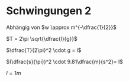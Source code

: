 # Schwingungen 2

Abhängig von $w \approx m^{-\dfrac{1}{2}}$

$T = 2\pi \sqrt{\dfrac{l}{g}}$

$\dfrac{T}{2\pi}^2 \cdot g = l$

$(\dfrac{s}{\pi})^2 \cdot 9.81\dfrac{m}{s^2}= l$

$l = 1m$
